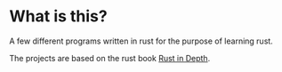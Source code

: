 
# What is this?
A few different programs written in rust for the purpose of learning rust.

The projects are based on the rust book [Rust in Depth](https://doc.rust-lang.org/book/).

